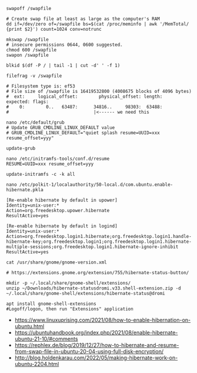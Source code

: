 ```shell
swapoff /swapfile

# Create swap file at least as large as the computer's RAM
dd if=/dev/zero of=/swapfile bs=$(cat /proc/meminfo | awk '/MemTotal/ {print $2}') count=1024 conv=notrunc

mkswap /swapfile
# insecure permissions 0644, 0600 suggested.
chmod 600 /swapfile
swapon /swapfile

blkid $(df -P / | tail -1 | cut -d' ' -f 1)

filefrag -v /swapfile

# Filesystem type is: ef53
# File size of /swapfile is 16419532800 (4008675 blocks of 4096 bytes)
#  ext:     logical_offset:        physical_offset: length:   expected: flags:
#    0:        0..   63487:      34816..     98303:  63488:
#                                |<------ we need this

nano /etc/default/grub
# Update GRUB_CMDLINE_LINUX_DEFAULT value
# GRUB_CMDLINE_LINUX_DEFAULT="quiet splash resume=UUID=xxx resume_offset=yyy"

update-grub

nano /etc/initramfs-tools/conf.d/resume
RESUME=UUID=xxx resume_offset=yyy

update-initramfs -c -k all

nano /etc/polkit-1/localauthority/50-local.d/com.ubuntu.enable-hibernate.pkla
```
```
[Re-enable hibernate by default in upower]
Identity=unix-user:*
Action=org.freedesktop.upower.hibernate
ResultActive=yes

[Re-enable hibernate by default in logind]
Identity=unix-user:*
Action=org.freedesktop.login1.hibernate;org.freedesktop.login1.handle-hibernate-key;org.freedesktop.login1;org.freedesktop.login1.hibernate-multiple-sessions;org.freedesktop.login1.hibernate-ignore-inhibit
ResultActive=yes
```

```shell
cat /usr/share/gnome/gnome-version.xml

# https://extensions.gnome.org/extension/755/hibernate-status-button/

mkdir -p ~/.local/share/gnome-shell/extensions/
unzip ~/Downloads/hibernate-statusdromi.v33.shell-extension.zip -d ~/.local/share/gnome-shell/extensions/hibernate-status@dromi

apt install gnome-shell-extensions
#Logoff/logon, then run "Extensions" application
```

* https://www.linuxuprising.com/2021/08/how-to-enable-hibernation-on-ubuntu.html
* https://ubuntuhandbook.org/index.php/2021/08/enable-hibernate-ubuntu-21-10/#comments
* https://rephlex.de/blog/2019/12/27/how-to-hibernate-and-resume-from-swap-file-in-ubuntu-20-04-using-full-disk-encryption/
* http://blog.holdenkarau.com/2022/05/making-hibernate-work-on-ubuntu-2204.html
